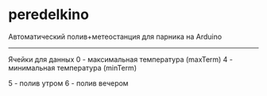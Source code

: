 # peredelkino
Автоматический полив+метеостанция для парника на Arduino

--------------------------------------------------

 Ячейки для данных
0 - максимальная температура (maxTerm)
4 - минимальная температура (minTerm)

5 - полив утром
6 - полив вечером

